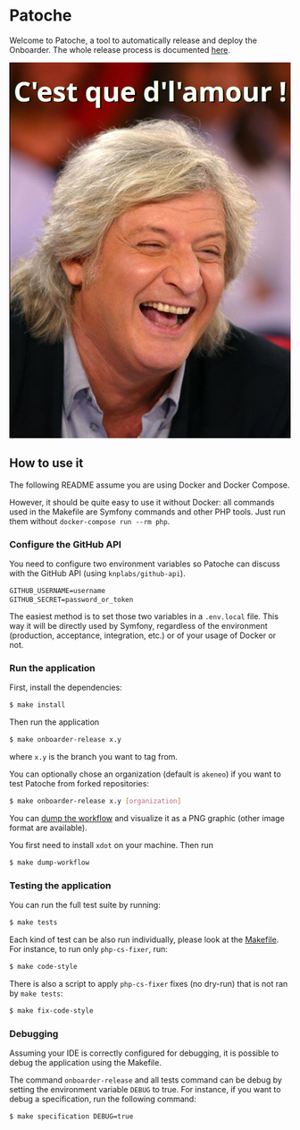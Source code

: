 # Patoche

Welcome to Patoche, a tool to automatically release and deploy the Onboarder.
The whole release process is documented [here](https://github.com/akeneo/onboarder/blob/master/doc/release-process.md).

![Patoche](patoche.jpg)

## How to use it

The following README assume you are using Docker and Docker Compose.

However, it should be quite easy to use it without Docker: all commands used in the Makefile are Symfony commands and other PHP tools. Just run them without `docker-compose run --rm php`.

### Configure the GitHub API

You need to configure two environment variables so Patoche can discuss with the GitHub API (using `knplabs/github-api`).
```dotenv
GITHUB_USERNAME=username
GITHUB_SECRET=password_or_token
```

The easiest method is to set those two variables in a `.env.local` file. This way it will be directly used by Symfony,
regardless of the environment (production, acceptance, integration, etc.) or of your usage of Docker or not.

### Run the application

First, install the dependencies:
```bash
$ make install
```

Then run the application
```bash
$ make onboarder-release x.y
```
where `x.y` is the branch you want to tag from.

You can optionally chose an organization (default is `akeneo`) if you want to test Patoche from forked repositories:
```bash
$ make onboarder-release x.y [organization]
```

You can [dump the workflow](https://symfony.com/doc/current/workflow/dumping-workflows.html)
and visualize it as a PNG graphic (other image format are available).

You first need to install `xdot` on your machine. Then run
```bash
$ make dump-workflow
```

### Testing the application

You can run the full test suite by running:
```bash
$ make tests
```

Each kind of test can be also run individually, please look at the [Makefile](https://github.com/akeneo/patoche/blob/master/Makefile).
For instance, to run only `php-cs-fixer`, run:
```bash
$ make code-style
```

There is also a script to apply `php-cs-fixer` fixes (no dry-run) that is not ran by `make tests`:
```bash
$ make fix-code-style
```

### Debugging

Assuming your IDE is correctly configured for debugging, it is possible to debug the application using the Makefile.

The command `onboarder-release` and all tests command can be debug by setting the environment variable `DEBUG` to true.
For instance, if you want to debug a specification, run the following command:
```bash
$ make specification DEBUG=true
```
